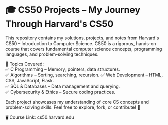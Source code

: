 # 🎓 CS50 Projects – My Journey Through Harvard's CS50
This repository contains my solutions, projects, and notes from Harvard's CS50 – Introduction to Computer Science. CS50 is a rigorous, hands-on course that covers fundamental computer science concepts, programming languages, and problem-solving techniques.

📌 Topics Covered:  
✅ C Programming – Memory, pointers, data structures.    
✅ Algorithms – Sorting, searching, recursion. 
✅ Web Development – HTML, CSS, JavaScript, Flask.  
✅ SQL & Databases – Data management and querying.  
✅ Cybersecurity & Ethics – Secure coding practices.  

Each project showcases my understanding of core CS concepts and problem-solving skills. Feel free to explore, fork, or contribute! 🚀  

🖥 Course Link: cs50.harvard.edu  
